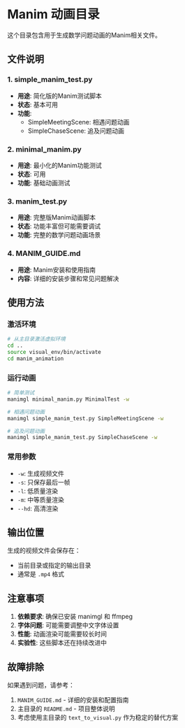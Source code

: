 # Manim 动画目录

这个目录包含用于生成数学问题动画的Manim相关文件。

## 文件说明

### 1. simple_manim_test.py
- **用途**: 简化版的Manim测试脚本
- **状态**: 基本可用
- **功能**: 
  - SimpleMeetingScene: 相遇问题动画
  - SimpleChaseScene: 追及问题动画

### 2. minimal_manim.py
- **用途**: 最小化的Manim功能测试
- **状态**: 可用
- **功能**: 基础动画测试

### 3. manim_test.py
- **用途**: 完整版Manim动画脚本
- **状态**: 功能丰富但可能需要调试
- **功能**: 完整的数学问题动画场景

### 4. MANIM_GUIDE.md
- **用途**: Manim安装和使用指南
- **内容**: 详细的安装步骤和常见问题解决

## 使用方法

### 激活环境
```bash
# 从主目录激活虚拟环境
cd ..
source visual_env/bin/activate
cd manim_animation
```

### 运行动画
```bash
# 简单测试
manimgl minimal_manim.py MinimalTest -w

# 相遇问题动画
manimgl simple_manim_test.py SimpleMeetingScene -w

# 追及问题动画
manimgl simple_manim_test.py SimpleChaseScene -w
```

### 常用参数
- `-w`: 生成视频文件
- `-s`: 只保存最后一帧
- `-l`: 低质量渲染
- `-m`: 中等质量渲染
- `--hd`: 高清渲染

## 输出位置

生成的视频文件会保存在：
- 当前目录或指定的输出目录
- 通常是 `.mp4` 格式

## 注意事项

1. **依赖要求**: 确保已安装 manimgl 和 ffmpeg
2. **字体问题**: 可能需要调整中文字体设置
3. **性能**: 动画渲染可能需要较长时间
4. **实验性**: 这些脚本还在持续改进中

## 故障排除

如果遇到问题，请参考：
1. `MANIM_GUIDE.md` - 详细的安装和配置指南
2. 主目录的 `README.md` - 项目整体说明
3. 考虑使用主目录的 `text_to_visual.py` 作为稳定的替代方案

